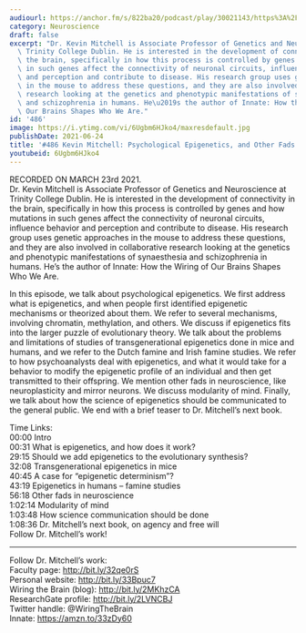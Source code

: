 ```yaml
---
audiourl: https://anchor.fm/s/822ba20/podcast/play/30021143/https%3A%2F%2Fd3ctxlq1ktw2nl.cloudfront.net%2Fstaging%2F2021-2-26%2Fa65ead97-c8ff-2ea8-2fb1-f5eae92487d3.m4a
category: Neuroscience
draft: false
excerpt: "Dr. Kevin Mitchell is Associate Professor of Genetics and Neuroscience at\
  \ Trinity College Dublin. He is interested in the development of connectivity in\
  \ the brain, specifically in how this process is controlled by genes and how mutations\
  \ in such genes affect the connectivity of neuronal circuits, influence behavior\
  \ and perception and contribute to disease. His research group uses genetic approaches\
  \ in the mouse to address these questions, and they are also involved in collaborative\
  \ research looking at the genetics and phenotypic manifestations of synaesthesia\
  \ and schizophrenia in humans. He\u2019s the author of Innate: How the Wiring of\
  \ Our Brains Shapes Who We Are."
id: '486'
image: https://i.ytimg.com/vi/6Ugbm6HJko4/maxresdefault.jpg
publishDate: 2021-06-24
title: '#486 Kevin Mitchell: Psychological Epigenetics, and Other Fads in Neuroscience'
youtubeid: 6Ugbm6HJko4
---
```

<div class="timelinks">

RECORDED ON MARCH 23rd 2021.  
Dr. Kevin Mitchell is Associate Professor of Genetics and Neuroscience at Trinity College Dublin. He is interested in the development of connectivity in the brain, specifically in how this process is controlled by genes and how mutations in such genes affect the connectivity of neuronal circuits, influence behavior and perception and contribute to disease. His research group uses genetic approaches in the mouse to address these questions, and they are also involved in collaborative research looking at the genetics and phenotypic manifestations of synaesthesia and schizophrenia in humans. He’s the author of Innate: How the Wiring of Our Brains Shapes Who We Are.

In this episode, we talk about psychological epigenetics. We first address what is epigenetics, and when people first identified epigenetic mechanisms or theorized about them. We refer to several mechanisms, involving chromatin, methylation, and others. We discuss if epigenetics fits into the larger puzzle of evolutionary theory. We talk about the problems and limitations of studies of transgenerational epigenetics done in mice and humans, and we refer to the Dutch famine and Irish famine studies. We refer to how psychoanalysts deal with epigenetics, and what it would take for a behavior to modify the epigenetic profile of an individual and then get transmitted to their offspring. We mention other fads in neuroscience, like neuroplasticity and mirror neurons. We discuss modularity of mind. Finally, we talk about how the science of epigenetics should be communicated to the general public. We end with a brief teaser to Dr. Mitchell’s next book.

Time Links:  
<time>00:00</time> Intro  
<time>00:31</time> What is epigenetics, and how does it work?  
<time>29:15</time> Should we add epigenetics to the evolutionary synthesis?  
<time>32:08</time> Transgenerational epigenetics in mice  
<time>40:45</time> A case for “epigenetic determinism”?  
<time>43:19</time> Epigenetics in humans – famine studies  
<time>56:18</time> Other fads in neuroscience  
<time>1:02:14</time> Modularity of mind  
<time>1:03:48</time> How science communication should be done  
<time>1:08:36</time> Dr. Mitchell’s next book, on agency and free will  
  Follow Dr. Mitchell’s work!

---

Follow Dr. Mitchell’s work:  
Faculty page: http://bit.ly/32qe0rS  
Personal website: http://bit.ly/33Bpuc7  
Wiring the Brain (blog): http://bit.ly/2MKhzCA  
ResearchGate profile: http://bit.ly/2LVNCBJ  
Twitter handle: @WiringTheBrain  
Innate: https://amzn.to/33zDy60
</div>

